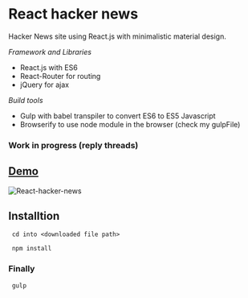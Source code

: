 # React hacker news

Hacker News site using React.js with minimalistic material design.

*Framework and Libraries*

 - React.js with ES6
 - React-Router for routing
 - jQuery for ajax

*Build tools*

 - Gulp with babel transpiler to convert ES6 to ES5 Javascript
 - Browserify to use node module in the browser (check my gulpFile)

### Work in progress (reply threads)

## [Demo](http://gokulkrishh.github.io/demo/hacker-news/)

![React-hacker-news](https://github.com/gokulkrishh/React-hacker-news/raw/master/app/images/screenshot.png "React hacker news")

## Installtion

```
 cd into <downloaded file path>
```

```
 npm install
```

### Finally

```
 gulp
```


